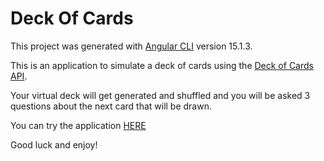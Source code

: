 # Deck Of Cards

This project was generated with [Angular CLI](https://github.com/angular/angular-cli) version 15.1.3.

This is an application to simulate a deck of cards using the [Deck of Cards API](https://www.deckofcardsapi.com/).

Your virtual deck will get generated and shuffled and you will be asked 3 questions about the next card that will be drawn. 

You can try the application [HERE](https://deck-of-cards-roan.vercel.app/)

Good luck and enjoy!
